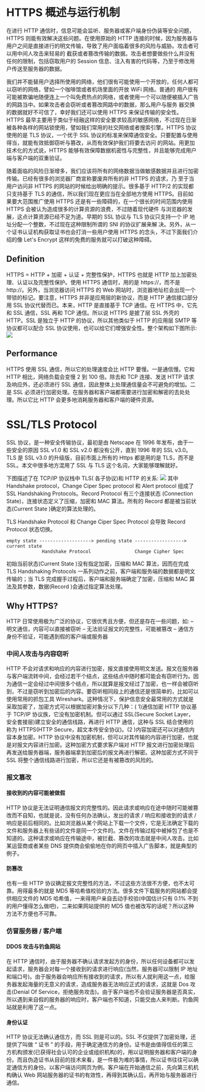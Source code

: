 # HTTPS 概述与运行机制

在进行 HTTP 通信时，信息可能会监听、服务器或客户端身份伪装等安全问题，HTTPS 则能有效解决这些问题。在使用原始的 HTTP 连接的时候，因为服务器与用户之间是直接进行的明文传输，导致了用户面临着很多的风险与威胁。攻击者可以用中间人攻击来轻易的 截获或者篡改传输的数据。攻击者想要做些什么并没有任何的限制，包括窃取用户的 Session 信息、注入有害的代码等，乃至于修改用户传送至服务器的数据。

我们并不能替用户选择所使用的网络，他们很有可能使用一个开放的，任何人都可以窃听的网络，譬如一个咖啡馆或者机场里面的开放 WiFi 网络。普通的 用户很有可能被欺骗地随便连上一个叫免费热点的网络，或者使用一个可以随便被插入广告的网路当中。如果攻击者会窃听或者篡改网路中的数据，那么用户与服务 器交换的数据就好不可信了，幸好我们还可以使用 HTTPS 来保证传输的安全性。HTTPS 最早主要用于类似于经融这样的安全要求较高的敏感网络，不过现在日渐被各种各样的网站锁使用，譬如我们常用的社交网络或者搜索引擎。HTTPS 协议使用的是 TLS 协议，一个优于 SSL 协议的标准来保障通信安全。只要配置与使用得当，就能有效抵御窃听与篡改，从而有效保护我们将要去访问 的网站。用更加技术化的方式说，HTTPS 能够有效保障数据机密性与完整性，并且能够完成用户端与客户端的双重验证。

随着面临的风险日渐增多，我们应该将所有的网络数据当做敏感数据并且进行加密传输。已经有很多的浏览器厂商宣称要废弃所有的非 HTTPS 的请求，乃 至于当用户访问非 HTTPS 的网站的时候给出明确的提示。很多基于 HTTP/2 的实现都只支持基于 TLS 的通信，所以我们现在更应当在全部地方使用 HTTPS。目前如果要大范围推广使用 HTTPS 还是有一些障碍的，在一个很长的时间范围内使用 HTTPS 会被认为造成很多的计算资源的浪费，不过随着现代硬件 与浏览器的发展，这点计算资源已经不足为道。早期的 SSL 协议与 TLS 协议只支持一个 IP 地址分配一个整数，不过现在这种限制所谓的 SNI 的协议扩展来解 决。另外，从一个证书认证机构获取证书也会打消一些用户使用 HTTPS 的念头，不过下面我们介绍的像 Let's Encrypt 这样的免费的服务就可以打破这种障碍。

## Definition

HTTPS = HTTP + 加密 + 认证 + 完整性保护，HTTPS 也就是 HTTP 加上加密处理、认证以及完整性保护。使用 HTTPS 通信时，用的是 https://，而不是 http://。另外，当浏览器访问 HTTPS 的 Web 网站时，浏览器地址栏会出现一个带锁的标记。要注意，HTTPS 并非是应用层的新协议，而是 HTTP 通信接口部分用 SSL 协议代替而已。本来，HTTP 是直接基于 TCP 通信。在 HTTPS 中，它先和 SSL 通信，SSL 再和 TCP 通信。所以说 HTTPS 是披了层 SSL 外壳的 HTTP。SSL 是独立于 HTTP 的协议，所以其他类似于 HTTP 的应用层 SMTP 等协议都可以配合 SSL 协议使用，也可以给它们增强安全性。整个架构如下图所示: ![](https://segmentfault.com/image?src=http://sean-images.qiniudn.com/tls-ssl-_tcp-ip_protocol.png&objectId=1190000004523659&token=6517aceb1d4a4e88003533f1c268c256)

## Performance

HTTPS 使用 SSL 通信，所以它的处理速度会比 HTTP 要慢。一是通信慢。它和 HTTP 相比，网络负载会变慢 2 到 100 倍。除去和 TCP 连接、发送 HTTP 请求及响应外，还必须进行 SSL 通信，因此整体上处理通信量会不可避免的增加。二是 SSL 必须进行加密处理。在服务器和客户端都需要进行加密和解密的去处处理。所以它比 HTTP 会更多地消耗服务器和客户端的硬件资源。

# SSL/TLS Protocol

SSL 协议，是一种安全传输协议，最初是由 Netscape 在 1996 年发布，由于一些安全的原因 SSL v1.0 和 SSL v2.0 都没有公开，直到 1996 年的 SSL v3.0。TLS 是 SSL v3.0 的升级版，目前市面上所有的 Https 都是用的是 TLS，而不是 SSL。本文中很多地方混用了 SSL 与 TLS 这个名词，大家能够理解就好。

下图描述了在 TCP/IP 协议栈中 TLS( 各子协议)和 HTTP 的关系: ![](https://assets.ng-tech.icu/item/tcp-ip-model.png) 其中 Handshake protocol，Change Ciper Spec protocol 和 Alert protocol 组成了 SSL Handshaking Protocols。Record Protocol 有三个连接状态 (Connection State)，连接状态定义了压缩，加密和 MAC 算法。所有的 Record 都是被当前状态(Current State )确定的算法处理的。

TLS Handshake Protocol 和 Change Ciper Spec Protocol 会导致 Record Protocol 状态切换。

```
empty state -------------------> pending state ------------------> current state
             Handshake Protocol                Change Cipher Spec
```

初始当前状态(Current State )没有指定加密，压缩和 MAC 算法，因而在完成 TLS Handshaking Protocols 一系列动作之前，客户端和服务端的数据都是明文传输的；当 TLS 完成握手过程后，客户端和服务端确定了加密，压缩和 MAC 算法及其参数，数据(Record )会通过指定算法处理。

## Why HTTPS?

HTTP 日常使用极为广泛的协议，它很优秀且方便，但还是存在一些问题，如: – 明文通信，内容可以直接被窃听 – 无法验证报文的完整性，可能被篡改 – 通信方身份不验证，可能遇到假的客户端或服务器

### 中间人攻击与内容窃听

HTTP 不会对请求和响应的内容进行加密，报文直接使用明文发送。报文在服务器与客户端流转中间，会经过若干个结点，这些结点中随时都可能会有窃听行为。因为通信一定会经过中间很多个结点，所以就算是报文经过了加密，也一样会被窃听到，不过是窃听到加密后的内容。要窃听相同段上的通信还是很简单的，比如可以使用常用的抓包工具 Wireshark。这种情况下，保护信息安全最常用的方式就是采取加密了，加密方式可以根据加密对象分以下几种：( 1)通信加密 HTTP 协议基于 TCP/IP 协议族，它没有加密机制。但可以通过 SSL(Secure Socket Layer，安全套接层)建立安全的通信线路，再进行 HTTP 通信，这种与 SSL 结合使用的称为 HTTPS(HTTP Secure，超文本传安全协议)。(2 )内容加密还可以对通信内容本身加密。HTTP 协议中没有加密机制，但可以对其传输的内容进行加密，也就是对报文内容进行加密。这种加密方式要求客户端对 HTTP 报文进行加密处理后再发送给服务器端，服务器端拿到加密后的报文再进行解密。这种加密方式不同于 SSL 将整个通信线路进行加密，所以它还是有被篡改的风险的。

### 报文篡改

#### 接收到的内容可能被做假

HTTP 协议是无法证明通信报文的完整性的。因此请求或响应在途中随时可能被篡改而不自知，也就是说，没有任何办法确认，发出的请求 / 响应和接收到的请求 / 响应是前后相同的。比如浏览器从某个网站上下载一个文件，它是无法确定下载的文件和服务器上有些话的文件是同一个文件的。文件在传输过程中被掉包了也是不知道的。这种请求或响应在传输途中，被拦截、篡改的攻击就是中间人攻击。比如某运营商或者某些 DNS 提供商会偷偷地在你的网页中插入广告脚本，就是典型的例子。

#### 防篡改

也有一些 HTTP 协议确定报文完整性的方法，不过这些方法很不方便，也不太可靠。用得最多的就是 MD5 等哈希值校验的方法。很多文件下载服务的网站都会提供相应文件的 MD5 哈希值，一来得用户亲自去动手校验(中国估计只有 0.1% 不到的用户懂得怎么做吧)，二来如果网站提供的 MD5 值也被改写的话呢？所以这种方法不方便也不可靠。

### 仿冒服务器 / 客户端

#### DDOS 攻击与钓鱼网站

在 HTTP 通信时，由于服务器不确认请求发起方的身份，所以任何设备都可以发起请求，服务器会对每一个接收到的请求进行响应(当然，服务器可以限制 IP 地址和端口号)。由于服务器会响应所有接收到的请求，所以有人就利用这一点，给服务器发起海量的无意义的请求，造成服务器无法响应正式的请求，这就是 Dos 攻击(Denial Of Service，拒绝服务攻击)。由于客户端也不会验证服务器是否真实，所以遇到来自假的服务器的响应时，客户端也不知道，只能交由人来判断。钓鱼网站就是利用了这一点。

#### 身份认证

HTTP 协议无法确认通信方，而 SSL 则是可以的。SSL 不仅提供了加密处理，还提供了叫做 “ 证书 ” 的手段，用于确定通信方的身份。证书是由值得信任的第三方机构颁发(已获得社会认可的企业或组织机构)的，用以证明服务器和客户端的身份。而且伪造证书从目前的技术来看，是一件极为难的事情，所以证书往往可以确定通信方的身份。以客户端访问网页为例。客户端在开始通信之前，先向第三机机构确认 Web 网站服务器的证书的有效性，再得到其确认后，再开始与服务器进行通信。
